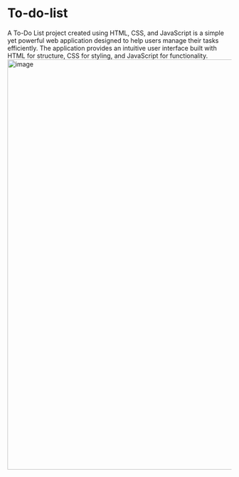# To-do-list
A To-Do List project created using HTML, CSS, and JavaScript is a simple yet powerful web application designed to help users manage their tasks efficiently. The application provides an intuitive user interface built with HTML for structure, CSS for styling, and JavaScript for functionality.
<img width="919" alt="image" src="https://github.com/user-attachments/assets/ccd0c5c7-b6e8-4d67-8253-f829d9e04cbc">
